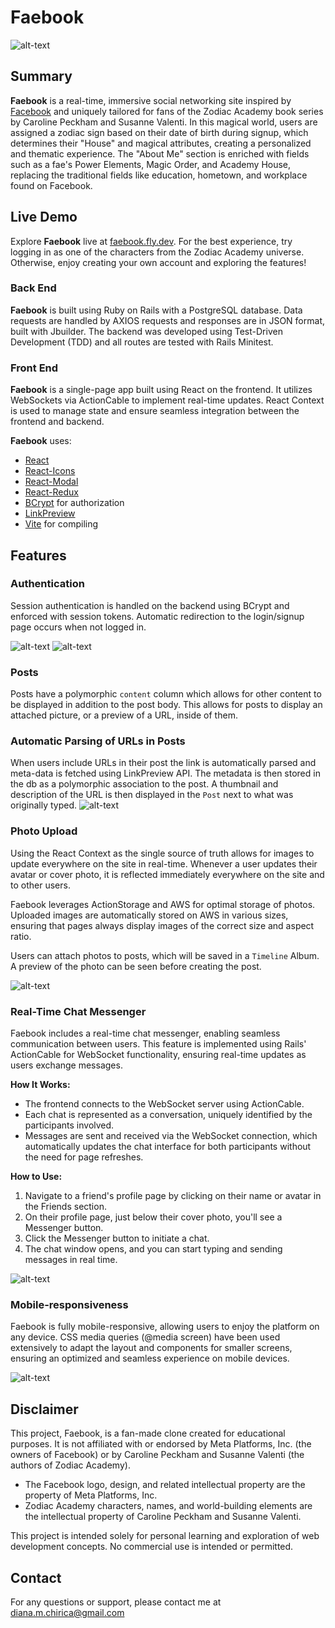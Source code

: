 # Faebook

![alt-text](/docs/screenshots/darcy-profile-page.png "Darcy")

## Summary

**Faebook** is a real-time, immersive social networking site inspired by [Facebook](https://www.facebook.com) and uniquely tailored for fans of the Zodiac Academy book series by Caroline Peckham and Susanne Valenti. In this magical world, users are assigned a zodiac sign based on their date of birth during signup, which determines their "House" and magical attributes, creating a personalized and thematic experience. The "About Me" section is enriched with fields such as a fae's Power Elements, Magic Order, and Academy House, replacing the traditional fields like education, hometown, and workplace found on Facebook.

## Live Demo

Explore **Faebook** live at [faebook.fly.dev](https://faebook.fly.dev). For the best experience, try logging in as one of the characters from the Zodiac Academy universe. Otherwise, enjoy creating your own account and exploring the features!

### Back End

**Faebook** is built using Ruby on Rails with a PostgreSQL database. Data requests are handled by AXIOS requests and responses are in JSON format, built with Jbuilder. The backend was developed using Test-Driven Development (TDD) and all routes are tested with Rails Minitest.

### Front End

**Faebook** is a single-page app built using React on the frontend. It utilizes WebSockets via ActionCable to implement real-time updates. React Context is used to manage state and ensure seamless integration between the frontend and backend.

**Faebook** uses:

- [React](https://react.dev)
- [React-Icons](https://github.com/react-icons/react-icons)
- [React-Modal](https://github.com/reactjs/react-modal)
- [React-Redux](https://github.com/reactjs/react-redux)
- [BCrypt](https://github.com/codahale/bcrypt-ruby) for authorization
- [LinkPreview](https://www.linkpreview.net/)
- [Vite](https://github.com/vitejs/vite) for compiling

## Features

### Authentication

Session authentication is handled on the backend using BCrypt and enforced with session tokens. Automatic redirection to the login/signup page occurs when not logged in.

![alt-text](/docs/screenshots/login.png "Log In")
![alt-text](/docs/screenshots/signup.png "Sign In")

### Posts

Posts have a polymorphic `content` column which allows for other content to be displayed in addition to the post body.
This allows for posts to display an attached picture, or a preview of a URL, inside of them.

### Automatic Parsing of URLs in Posts

When users include URLs in their post the link is automatically parsed and meta-data is fetched using LinkPreview API. The metadata is then stored in the db as a polymorphic association to the post.
A thumbnail and description of the URL is then displayed in the `Post` next to what was originally typed.
![alt-text](/docs/gifs/post-url-attached-seth.gif "Post Url")

### Photo Upload

Using the React Context as the single source of truth allows for images to update everywhere on the site in real-time. Whenever a user updates their avatar or cover photo, it is reflected immediately everywhere on the site and to other users.

Faebook leverages ActionStorage and AWS for optimal storage of photos. Uploaded images are automatically stored on AWS in various sizes, ensuring that pages always display images of the correct size and aspect ratio.

Users can attach photos to posts, which will be saved in a `Timeline` Album. A preview of the photo can be seen before creating the post.

![alt-text](/docs/gifs/profile-photo-upload.gif "Photo Upload")

### Real-Time Chat Messenger

Faebook includes a real-time chat messenger, enabling seamless communication between users. This feature is implemented using Rails' ActionCable for WebSocket functionality, ensuring real-time updates as users exchange messages.

**How It Works:**

- The frontend connects to the WebSocket server using ActionCable.
- Each chat is represented as a conversation, uniquely identified by the participants involved.
- Messages are sent and received via the WebSocket connection, which automatically updates the chat interface for both participants without the need for page refreshes.

**How to Use:**

1. Navigate to a friend's profile page by clicking on their name or avatar in the Friends section.
2. On their profile page, just below their cover photo, you'll see a Messenger button.
3. Click the Messenger button to initiate a chat.
4. The chat window opens, and you can start typing and sending messages in real time.

![alt-text](/docs/gifs/messaging.gif "Seth-Orion-Messages")

### Mobile-responsiveness

Faebook is fully mobile-responsive, allowing users to enjoy the platform on any device. CSS media queries (@media screen) have been used extensively to adapt the layout and components for smaller screens, ensuring an optimized and seamless experience on mobile devices.

![alt-text](/docs/gifs/mobile-version.gif "Photo Upload")

## Disclaimer

This project, Faebook, is a fan-made clone created for educational purposes. It is not affiliated with or endorsed by Meta Platforms, Inc. (the owners of Facebook) or by Caroline Peckham and Susanne Valenti (the authors of Zodiac Academy).

- The Facebook logo, design, and related intellectual property are the property of Meta Platforms, Inc.
- Zodiac Academy characters, names, and world-building elements are the intellectual property of Caroline Peckham and Susanne Valenti.

This project is intended solely for personal learning and exploration of web development concepts. No commercial use is intended or permitted.

## Contact

For any questions or support, please contact me at diana.m.chirica@gmail.com
